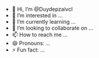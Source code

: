 - 👋 Hi, I’m @Duydepzaivcl
- 👀 I’m interested in ...
- 🌱 I’m currently learning ...
- 💞️ I’m looking to collaborate on ...
- 📫 How to reach me ...
- 😄 Pronouns: ...
- ⚡ Fun fact: ...

<!---
Duydepzaivcl/Duydepzaivcl is a ✨ special ✨ repository because its `README.md` (this file) appears on your GitHub profile.
You can click the Preview link to take a look at your changes.
--->

